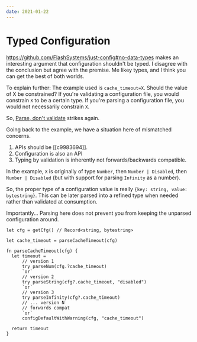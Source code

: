 ```yaml
---
date: 2021-01-22
---
```


# Typed Configuration

<https://github.com/FlashSystems/just-config#no-data-types> makes an interesting argument that configuration shouldn't be typed.
I disagree with the conclusion but agree with the premise.
Me likey types, and I think you can get the best of both worlds.

To explain further: The example used is `cache_timeout=X`.
Should the value of X be constrained?
If you're validating a configuration file, you would constrain `X` to be a certain type.
If you're parsing a configuration file, you would not necessarily constrain `X`.

So, [Parse, don't validate](https://lexi-lambda.github.io/blog/2019/11/05/parse-don-t-validate/) strikes again.

Going back to the example, we have a situation here of mismatched concerns.

1. APIs should be [[c9983694]].
2. Configuration is also an API
3. Typing by validation is inherently not forwards/backwards compatible.

In the example, `X` is originally of type `Number`, then `Number | Disabled`, then `Number | Disabled` (but with support for parsing `Infinity` as a number).

So, the proper type of a configuration value is really `{key: string, value: bytestring}`.
This can be later parsed into a refined type when needed rather than validated at consumption.

Importantly... Parsing here does not prevent you from keeping the unparsed configuration around.

```
let cfg = getCfg() // Record<string, bytestring>

let cache_timeout = parseCacheTimeout(cfg)

fn parseCacheTimeout(cfg) {
  let timeout =
      // version 1
      try parseNum(cfg.?cache_timeout)
      `or`
      // version 2
      try parseString(cfg?.cache_timeout, "disabled")
      `or`
      // version 3
      try parseInfinity(cfg?.cache_timeout)
      // ... version N
      // forwards compat
      `or`
      configDefaultWithWarning(cfg, "cache_timeout")

  return timeout
}
```
